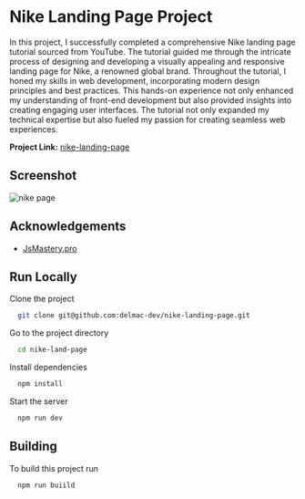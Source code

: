 
# Nike Landing Page Project

In this project, I successfully completed a comprehensive Nike landing page tutorial sourced from YouTube. The tutorial guided me through the intricate process of designing and developing a visually appealing and responsive landing page for Nike, a renowned global brand. Throughout the tutorial, I honed my skills in web development, incorporating modern design principles and best practices. This hands-on experience not only enhanced my understanding of front-end development but also provided insights into creating engaging user interfaces. The tutorial not only expanded my technical expertise but also fueled my passion for creating seamless web experiences.

**Project Link:** [nike-landing-page](https://nike-landing-page-ten-xi.vercel.app/)

## Screenshot

![nike page](https://github.com/delmac-dev/nike-landing-page/assets/136045782/15218a45-7de7-4886-a2ac-1bcc6bc0ac53)

## Acknowledgements

 - [JsMastery.pro](https://www.jsmastery.pro/)


## Run Locally

Clone the project

```bash
  git clone git@github.com:delmac-dev/nike-landing-page.git
```

Go to the project directory

```bash
  cd nike-land-page
```

Install dependencies

```bash
  npm install
```

Start the server

```bash
  npm run dev
```


## Building

To build this project run

```bash
  npm run buiild
```


